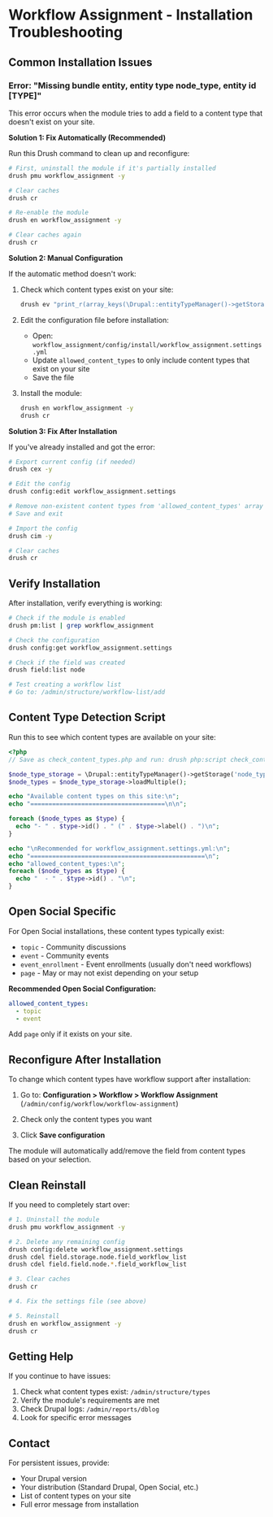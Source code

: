 # Workflow Assignment - Installation Troubleshooting

## Common Installation Issues

### Error: "Missing bundle entity, entity type node_type, entity id [TYPE]"

This error occurs when the module tries to add a field to a content type that doesn't exist on your site.

**Solution 1: Fix Automatically (Recommended)**

Run this Drush command to clean up and reconfigure:

```bash
# First, uninstall the module if it's partially installed
drush pmu workflow_assignment -y

# Clear caches
drush cr

# Re-enable the module
drush en workflow_assignment -y

# Clear caches again
drush cr
```

**Solution 2: Manual Configuration**

If the automatic method doesn't work:

1. Check which content types exist on your site:
   ```bash
   drush ev "print_r(array_keys(\Drupal::entityTypeManager()->getStorage('node_type')->loadMultiple()));"
   ```

2. Edit the configuration file before installation:
   - Open: `workflow_assignment/config/install/workflow_assignment.settings.yml`
   - Update `allowed_content_types` to only include content types that exist on your site
   - Save the file

3. Install the module:
   ```bash
   drush en workflow_assignment -y
   drush cr
   ```

**Solution 3: Fix After Installation**

If you've already installed and got the error:

```bash
# Export current config (if needed)
drush cex -y

# Edit the config
drush config:edit workflow_assignment.settings

# Remove non-existent content types from 'allowed_content_types' array
# Save and exit

# Import the config
drush cim -y

# Clear caches
drush cr
```

## Verify Installation

After installation, verify everything is working:

```bash
# Check if the module is enabled
drush pm:list | grep workflow_assignment

# Check the configuration
drush config:get workflow_assignment.settings

# Check if the field was created
drush field:list node

# Test creating a workflow list
# Go to: /admin/structure/workflow-list/add
```

## Content Type Detection Script

Run this to see which content types are available on your site:

```php
<?php
// Save as check_content_types.php and run: drush php:script check_content_types.php

$node_type_storage = \Drupal::entityTypeManager()->getStorage('node_type');
$node_types = $node_type_storage->loadMultiple();

echo "Available content types on this site:\n";
echo "=====================================\n\n";

foreach ($node_types as $type) {
  echo "- " . $type->id() . " (" . $type->label() . ")\n";
}

echo "\nRecommended for workflow_assignment.settings.yml:\n";
echo "================================================\n";
echo "allowed_content_types:\n";
foreach ($node_types as $type) {
  echo "  - " . $type->id() . "\n";
}
```

## Open Social Specific

For Open Social installations, these content types typically exist:
- `topic` - Community discussions
- `event` - Community events  
- `event_enrollment` - Event enrollments (usually don't need workflows)
- `page` - May or may not exist depending on your setup

**Recommended Open Social Configuration:**

```yaml
allowed_content_types:
  - topic
  - event
```

Add `page` only if it exists on your site.

## Reconfigure After Installation

To change which content types have workflow support after installation:

1. Go to: **Configuration > Workflow > Workflow Assignment**
   (`/admin/config/workflow/workflow-assignment`)

2. Check only the content types you want

3. Click **Save configuration**

The module will automatically add/remove the field from content types based on your selection.

## Clean Reinstall

If you need to completely start over:

```bash
# 1. Uninstall the module
drush pmu workflow_assignment -y

# 2. Delete any remaining config
drush config:delete workflow_assignment.settings
drush cdel field.storage.node.field_workflow_list
drush cdel field.field.node.*.field_workflow_list

# 3. Clear caches
drush cr

# 4. Fix the settings file (see above)

# 5. Reinstall
drush en workflow_assignment -y
drush cr
```

## Getting Help

If you continue to have issues:

1. Check what content types exist: `/admin/structure/types`
2. Verify the module's requirements are met
3. Check Drupal logs: `/admin/reports/dblog`
4. Look for specific error messages

## Contact

For persistent issues, provide:
- Your Drupal version
- Your distribution (Standard Drupal, Open Social, etc.)
- List of content types on your site
- Full error message from installation
